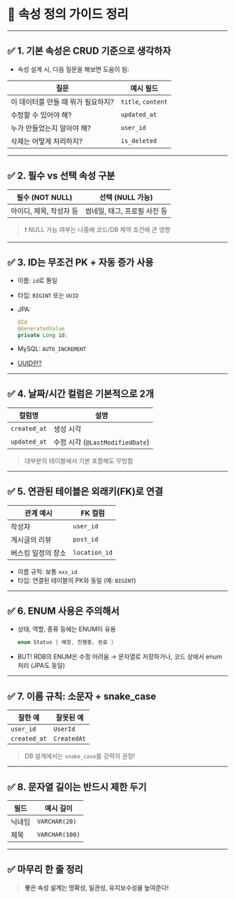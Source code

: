 # 📌 속성 정의 가이드 정리

---

## ✅ 1. 기본 속성은 CRUD 기준으로 생각하자

- 속성 설계 시, 다음 질문을 해보면 도움이 됨:

| 질문                                | 예시 필드         |
|-------------------------------------|--------------------|
| 이 데이터를 만들 때 뭐가 필요하지?     | `title`, `content` |
| 수정할 수 있어야 해?                 | `updated_at`       |
| 누가 만들었는지 알아야 해?           | `user_id`          |
| 삭제는 어떻게 처리하지?              | `is_deleted`       |

---

## ✅ 2. 필수 vs 선택 속성 구분

| 필수 (NOT NULL)        | 선택 (NULL 가능)                |
|-------------------------|----------------------------------|
| 아이디, 제목, 작성자 등   | 썸네일, 태그, 프로필 사진 등        |

> ❗ NULL 가능 여부는 나중에 코드/DB 제약 조건에 큰 영향

---

## ✅ 3. ID는 무조건 PK + 자동 증가 사용

- 이름: `id`로 통일
- 타입: `BIGINT` 또는 `UUID`
- JPA:
  ```java
  @Id
  @GeneratedValue
  private Long id;
  ```
- MySQL: `AUTO_INCREMENT`

- [UUID란?](용어_정리/UUID_정리.md)

---

## ✅ 4. 날짜/시간 컬럼은 기본적으로 2개

| 컬럼명       | 설명                     |
|--------------|--------------------------|
| `created_at` | 생성 시각                |
| `updated_at` | 수정 시각 (`@LastModifiedDate`) |

> 대부분의 테이블에서 기본 포함해도 무방함

---

## ✅ 5. 연관된 테이블은 외래키(FK)로 연결

| 관계 예시            | FK 컬럼     |
|-----------------------|-------------|
| 작성자                | `user_id`   |
| 게시글의 리뷰         | `post_id`   |
| 버스킹 일정의 장소     | `location_id` |

- 이름 규칙: 보통 `xxx_id`  
- 타입: 연결된 테이블의 PK와 동일 (예: `BIGINT`)

---

## ✅ 6. ENUM 사용은 주의해서

- 상태, 역할, 종류 등에는 ENUM이 유용  
  ```java
  enum Status { 예정, 진행중, 완료 }
  ```

- BUT! RDB의 ENUM은 수정 어려움 → 문자열로 저장하거나, 코드 상에서 enum 처리 (JPA도 동일)

---

## ✅ 7. 이름 규칙: 소문자 + snake_case

| 잘한 예            | 잘못된 예         |
|---------------------|-------------------|
| `user_id`           | `UserId`          |
| `created_at`        | `CreatedAt`       |

> DB 설계에서는 `snake_case`를 강력히 권장!

---

## ✅ 8. 문자열 길이는 반드시 제한 두기

| 필드     | 예시 길이          |
|----------|-------------------|
| 닉네임    | `VARCHAR(20)`     |
| 제목      | `VARCHAR(100)`    |

---

## ✅ 마무리 한 줄 정리
> **좋은 속성 설계는 명확성, 일관성, 유지보수성을 높여준다!**
